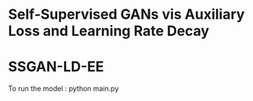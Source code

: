 # Self-Supervised GANs vis Auxiliary Loss and Learning Rate Decay
# SSGAN-LD-EE


To run the model : python main.py<br>
